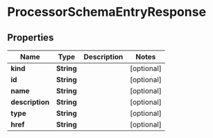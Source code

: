 

# ProcessorSchemaEntryResponse


## Properties

Name | Type | Description | Notes
------------ | ------------- | ------------- | -------------
**kind** | **String** |  |  [optional]
**id** | **String** |  |  [optional]
**name** | **String** |  |  [optional]
**description** | **String** |  |  [optional]
**type** | **String** |  |  [optional]
**href** | **String** |  |  [optional]



